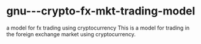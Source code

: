 # gnu---crypto-fx-mkt-trading-model
a model for fx trading using cryptocurrency
This is a model for trading in the foreign exchange market using cryptocurrency.
